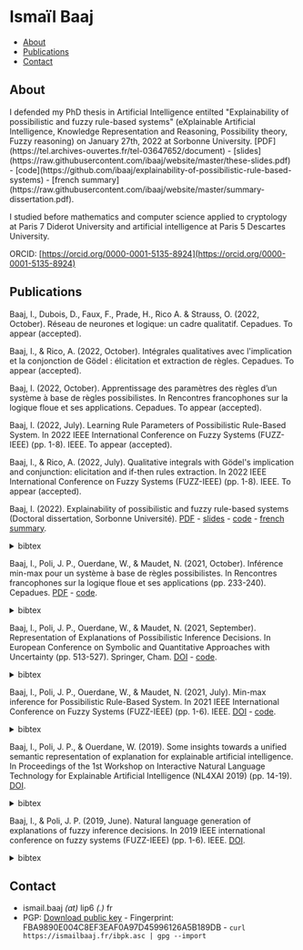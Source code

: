 # Ismaïl Baaj
- [About](#about)
- [Publications](#publications)
- [Contact](#contact) 

## <a name="about"></a>About

<!--Currently, I am a postdoctoral researcher at Telecom SudParis/Institut Polytechnique de Paris, involved in the CERES project of the [CIEDS](https://www.ip-paris.fr/en/research/interdisciplinary-centers/cieds-interdisciplinary-centre-defence-and-security) (possibilistic rule-based systems, knowledge representation and reasoning).

Prior to that, -->I defended my PhD thesis in Artificial Intelligence entilted "Explainability of possibilistic and fuzzy rule-based systems" (eXplainable Artificial Intelligence, Knowledge Representation and Reasoning, Possibility theory, Fuzzy reasoning) on January 27th, 2022 at Sorbonne University. [PDF](https://tel.archives-ouvertes.fr/tel-03647652/document) - [slides](https://raw.githubusercontent.com/ibaaj/website/master/these-slides.pdf) - [code](https://github.com/ibaaj/explainability-of-possibilistic-rule-based-systems) - [french summary](https://raw.githubusercontent.com/ibaaj/website/master/summary-dissertation.pdf).

I studied before mathematics and computer science applied to cryptology at Paris 7 Diderot University and artificial intelligence at Paris 5 Descartes University.

 

ORCID: [https://orcid.org/0000-0001-5135-8924](https://orcid.org/0000-0001-5135-8924)


## <a name="publications"></a>Publications

Baaj, I.,  Dubois, D., Faux, F., Prade, H., Rico A. & Strauss, O. (2022, October). Réseau de neurones et logique: un cadre qualitatif. Cepadues. To appear (accepted).

Baaj, I., & Rico, A.  (2022, October). Intégrales qualitatives avec l'implication et la conjonction de Gödel : élicitation et extraction de règles. Cepadues. To appear (accepted).

Baaj, I. (2022, October). Apprentissage des paramètres des règles d’un système à base de règles possibilistes. In Rencontres francophones sur la logique floue et ses applications. Cepadues. To appear (accepted).

Baaj, I. (2022, July). Learning Rule Parameters of Possibilistic Rule-Based System. In 2022 IEEE International Conference on Fuzzy Systems (FUZZ-IEEE) (pp. 1-8). IEEE. To appear (accepted).

Baaj, I., & Rico, A. (2022, July). Qualitative integrals with Gödel's implication and conjunction: elicitation and if-then rules extraction. In 2022 IEEE International Conference on Fuzzy Systems (FUZZ-IEEE) (pp. 1-8). IEEE. To appear (accepted).


Baaj, I. (2022). Explainability of possibilistic and fuzzy rule-based systems (Doctoral dissertation, Sorbonne Université). [PDF](https://tel.archives-ouvertes.fr/tel-03647652/document) - [slides](https://raw.githubusercontent.com/ibaaj/website/master/these-slides.pdf) - [code](https://github.com/ibaaj/explainability-of-possibilistic-rule-based-systems) - [french summary](https://raw.githubusercontent.com/ibaaj/website/master/summary-dissertation.pdf). <details><summary>bibtex</summary>```@phdthesis{baaj:tel-03647652,
  TITLE = {{Explainability of possibilistic and fuzzy rule-based systems}},
  AUTHOR = {Baaj, Ismaïl},
  URL = {https://tel.archives-ouvertes.fr/tel-03647652},
  NUMBER = {2022SORUS021},
  SCHOOL = {{Sorbonne Universit{\'e}}},
  YEAR = {2022},
  MONTH = Jan,
  KEYWORDS = {Explainable artificial intelligence ; Knowledge representation and reasoning ; Rule-based system ; Possibility theory ; Fuzzy logic ; Conceptual graphs ; Intelligence artificielle explicable ; Repr{\'e}sentation des connaissances et raisonnement ; Syst{\`e}me {\`a} base de r{\`e}gles ; Th{\'e}orie des possibilit{\'e}s ; Logique floue ; Graphes conceptuels},
  TYPE = {Theses},
  PDF = {https://tel.archives-ouvertes.fr/tel-03647652/file/BAAJ_Ismail_2022.pdf},
  HAL_ID = {tel-03647652},
  HAL_VERSION = {v1},
}```
</details>

Baaj, I., Poli, J. P., Ouerdane, W., & Maudet, N. (2021, October). Inférence min-max pour un système à base de règles possibilistes. In Rencontres francophones sur la logique floue et ses applications (pp. 233-240). Cepadues. [PDF](https://hal-cea.archives-ouvertes.fr/cea-03402616/document) - [code](https://github.com/ibaaj/explainability-of-possibilistic-rule-based-systems). <details><summary>bibtex</summary>```@inproceedings{baaj:cea-03402616,
  TITLE = {{Inf{\'e}rence min-max pour un syst{\`e}me {\`a} base de r{\`e}gles possibilistes}},
  AUTHOR = {BAAJ, Isma{\"i}l and Poli, Jean-Philippe and Ouerdane, Wassila and Maudet, Nicolas},
  URL = {https://hal-cea.archives-ouvertes.fr/cea-03402616},
  NOTE = {I.S.B.N. : 9782364939066},
  BOOKTITLE = {{Rencontres francophones sur la logique floue et ses applications}},
  ADDRESS = {Paris, France},
  ORGANIZATION = {{Universit{\'e} de la Sorbonne}},
  PUBLISHER = {{Cepadues}},
  SERIES = {Rencontres francophones sur la logique floue et ses Applications 2021},
  PAGES = {233-240},
  YEAR = {2021},
  MONTH = Oct,
  KEYWORDS = {Possibility theory ; rule-based system ; neural network ; artificial intelligence ; Machine learning ; r{\'e}seau de neurones ; syst{\`e}me {\`a} base de r{\`e}gles ; Th{\'e}orie des possibilit{\'e}s},
  PDF = {https://hal-cea.archives-ouvertes.fr/cea-03402616/file/LFA__inf_rence_min_max_pour_un_syst_me___base_de_r_gles_possibilistes.pdf},
  HAL_ID = {cea-03402616},
  HAL_VERSION = {v1},
}```
</details>

Baaj, I., Poli, J. P., Ouerdane, W., & Maudet, N. (2021, September). Representation of Explanations of Possibilistic Inference Decisions. In European Conference on Symbolic and Quantitative Approaches with Uncertainty (pp. 513-527). Springer, Cham. [DOI](http://dx.doi.org/10.1007/978-3-030-86772-0_37) - [code](https://github.com/ibaaj/explainability-of-possibilistic-rule-based-systems).<details><summary>bibtex</summary>```
@inproceedings{baaj2021representation,
  title={Representation of Explanations of Possibilistic Inference Decisions},
  author={Baaj, Isma{\"\i}l and Poli, Jean-Philippe and Ouerdane, Wassila and Maudet, Nicolas},
  booktitle={European Conference on Symbolic and Quantitative Approaches with Uncertainty},
  pages={513--527},
  year={2021},
  organization={Springer}
}```
</details>

Baaj, I., Poli, J. P., Ouerdane, W., & Maudet, N. (2021, July). Min-max inference for Possibilistic Rule-Based System. In 2021 IEEE International Conference on Fuzzy Systems (FUZZ-IEEE) (pp. 1-6). IEEE. [DOI](https://doi.org/10.1109/FUZZ45933.2021.9494506) - [code](https://github.com/ibaaj/explainability-of-possibilistic-rule-based-systems). <details><summary>bibtex</summary>```
@inproceedings{baaj2021min,
  title={Min-max inference for Possibilistic Rule-Based System},
  author={Baaj, Isma{\"\i}l and Poli, Jean-Philippe and Ouerdane, Wassila and Maudet, Nicolas},
  booktitle={2021 IEEE International Conference on Fuzzy Systems (FUZZ-IEEE)},
  pages={1--6},
  year={2021},
  organization={IEEE}
}```
</details>

Baaj, I., Poli, J. P., & Ouerdane, W. (2019). Some insights towards a unified semantic representation of explanation for explainable artificial intelligence. In Proceedings of the 1st Workshop on Interactive Natural Language Technology for Explainable Artificial Intelligence (NL4XAI 2019) (pp. 14-19). [DOI](http://dx.doi.org/10.18653/v1/W19-8404).<details><summary>bibtex</summary>```
@inproceedings{baaj2019some,
  title={Some insights towards a unified semantic representation of explanation for explainable artificial intelligence},
  author={Baaj, Isma{\"\i}l and Poli, Jean-Philippe and Ouerdane, Wassila},
  booktitle={Proceedings of the 1st Workshop on Interactive Natural Language Technology for Explainable Artificial Intelligence (NL4XAI 2019)},
  pages={14--19},
  year={2019}
}```
</details>

Baaj, I., & Poli, J. P. (2019, June). Natural language generation of explanations of fuzzy inference decisions. In 2019 IEEE international conference on fuzzy systems (FUZZ-IEEE) (pp. 1-6). IEEE. 
[DOI](https://doi.org/10.1109/FUZZ-IEEE.2019.8858994). <details><summary>bibtex</summary>```
@inproceedings{baaj2019natural,
  title={Natural language generation of explanations of fuzzy inference decisions},
  author={Baaj, Isma{\"\i}l and Poli, Jean-Philippe},
  booktitle={2019 IEEE international conference on fuzzy systems (FUZZ-IEEE)},
  pages={1--6},
  year={2019},
  organization={IEEE}
}```
</details>


## <a name="contact"></a>Contact

<!-- - ismail.baaj _(at)_ telecom-sudparis _(.)_ fr -->
- ismail.baaj _(at)_ lip6 _(.)_ fr
- PGP: [Download public key](https://ismailbaaj.fr/ibpk.asc) - 
  Fingerprint: FBA9890E004C8EF3EAF0A97D45996126A5B189DB - 
  ```curl https://ismailbaaj.fr/ibpk.asc | gpg --import```

